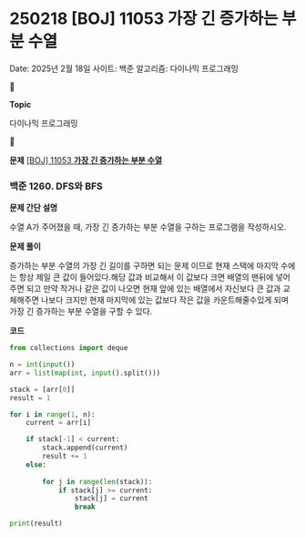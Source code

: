 # 250218 [BOJ] 11053 가장 긴 증가하는 부분 수열

Date: 2025년 2월 18일
사이트: 백준
알고리즘: 다이나믹 프로그래밍

<aside>
📌

**Topic**

다이나믹 프로그래밍

</aside>

<aside>
📌

**문제**
[[BOJ] 11053 **가장 긴 증가하는 부분 수열**](https://www.acmicpc.net/problem/11053)

</aside>

### **백준 1260. DFS와 BFS**

**문제 간단 설명**

<aside>

수열 A가 주어졌을 때, 가장 긴 증가하는 부분 수열을 구하는 프로그램을 작성하시오.

</aside>

**문제 풀이**

<aside>

증가하는 부분 수열의 가장 긴 길이를 구하면 되는 문제 이므로 현재 스택에 마지막 수에는 항상 제일 큰 값이 들어있다.해당 값과 비교해서 이 값보다 크면 배열의 맨뒤에 넣어주면 되고 만약 작거나 같은 값이 나오면 현재 앞에 있는 배열에서 자신보다 큰 값과 교체해주면 나보다 크지만 현재 마지막에 있는 값보다 작은 값을 카운트해줄수있게 되며 가장 긴 증가하는 부분 수열을 구할 수 있다.

</aside>

**코드**

```python
from collections import deque

n = int(input())
arr = list(map(int, input().split()))

stack = [arr[0]] 
result = 1 

for i in range(1, n):
    current = arr[i]

    if stack[-1] < current:
        stack.append(current)  
        result += 1
    else:
        
        for j in range(len(stack)):
            if stack[j] >= current:
                stack[j] = current 
                break 

print(result)
```